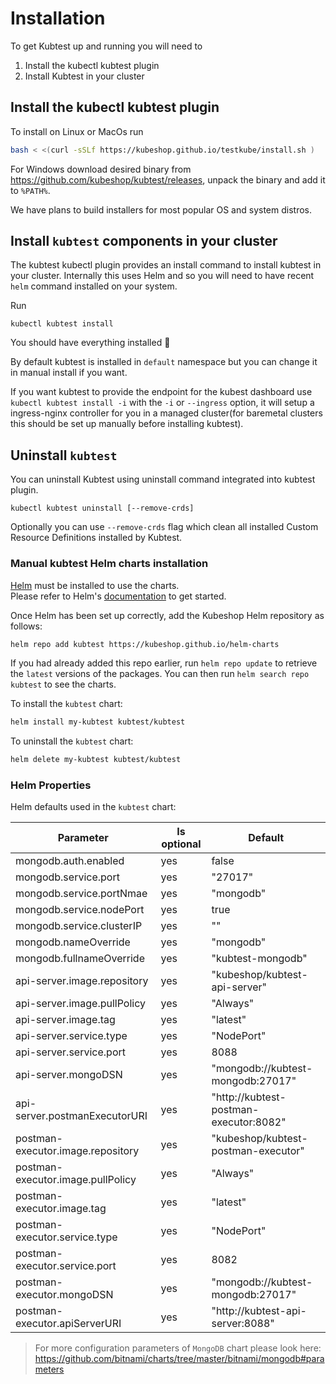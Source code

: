 # Installation 

To get Kubtest up and running you will need to

1. Install the kubectl kubtest plugin
2. Install Kubtest in your cluster 

## Install the kubectl kubtest plugin

To install on Linux or MacOs run 
```sh
bash < <(curl -sSLf https://kubeshop.github.io/testkube/install.sh )
```

For Windows download desired binary from https://github.com/kubeshop/kubtest/releases, unpack the binary and add it to `%PATH%`. 

We have plans to build installers for most popular OS and system distros.

## Install `kubtest` components in your cluster

The kubtest kubectl plugin provides an install command to install kubtest in your cluster. Internally 
this uses Helm and so you will need to have recent `helm` command installed on your system.

Run 
```shell
kubectl kubtest install
```

You should have everything installed 🏅

By default kubtest is installed in `default` namespace but you can change it in manual install if you want.

If you want kubtest to provide the endpoint for the kubest dashboard use `kubectl kubtest install -i` with the `-i` or `--ingress` option, it will setup a ingress-nginx controller for you in a managed cluster(for baremetal clusters this should be set up manually before installing kubtest).

## Uninstall `kubtest`

You can uninstall Kubtest using uninstall command integrated into kubtest plugin. 

```
kubectl kubtest uninstall [--remove-crds]
```

Optionally you can use `--remove-crds` flag which clean all installed Custom Resource Definitions installed by Kubtest.


### Manual kubtest Helm charts installation

[Helm](https://helm.sh) must be installed to use the charts.  
Please refer to  Helm's [documentation](https://helm.sh/docs) to get started.

Once Helm has been set up correctly, add the Kubeshop Helm repository  as follows:

```sh
helm repo add kubtest https://kubeshop.github.io/helm-charts
```

If you had already added this repo earlier, run `helm repo update` to retrieve
the `latest` versions of the packages.  You can then run `helm search repo
kubtest` to see the charts.

To install the `kubtest` chart:

```sh
helm install my-kubtest kubtest/kubtest
```

To uninstall the `kubtest` chart:

```sh
helm delete my-kubtest kubtest/kubtest
```

### Helm Properties

Helm defaults used in the `kubtest` chart:

| Parameter | Is optional | Default |
| --- | --- | --- |
| mongodb.auth.enabled | yes | false |
| mongodb.service.port | yes | "27017" |
| mongodb.service.portNmae | yes | "mongodb" |
| mongodb.service.nodePort | yes | true |
| mongodb.service.clusterIP | yes | "" |
| mongodb.nameOverride | yes | "mongodb" |
| mongodb.fullnameOverride | yes | "kubtest-mongodb" |
| api-server.image.repository | yes | "kubeshop/kubtest-api-server" |
| api-server.image.pullPolicy | yes | "Always" |
| api-server.image.tag | yes | "latest" |
| api-server.service.type | yes | "NodePort" |
| api-server.service.port | yes | 8088 |
| api-server.mongoDSN | yes | "mongodb://kubtest-mongodb:27017" |
| api-server.postmanExecutorURI | yes | "http://kubtest-postman-executor:8082" |
| postman-executor.image.repository | yes | "kubeshop/kubtest-postman-executor" |
| postman-executor.image.pullPolicy | yes | "Always" |
| postman-executor.image.tag | yes | "latest" |
| postman-executor.service.type | yes | "NodePort" |
| postman-executor.service.port | yes | 8082 |
| postman-executor.mongoDSN | yes | "mongodb://kubtest-mongodb:27017" |
| postman-executor.apiServerURI | yes | "http://kubtest-api-server:8088" |

>For more configuration parameters of `MongoDB` chart please look here:
https://github.com/bitnami/charts/tree/master/bitnami/mongodb#parameters

